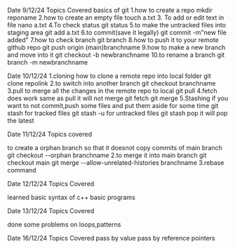 Date 9/12/24 
Topics Covered basics of git
 1.how to create a repo mkdir reponame
 2.how to create an empty file touch a.txt 
 3. To add or edit text in file nano a.txt 
4.To check status git status 
5.to make the untracked files into staging area git add a.txt 
6.to commit(save it legally) git commit -m"new file added" 
7.how to check branch git branch 
8.how to push it to your remote github repo git push origin (main)branchname 
9.how to make a new branch and move into it git checkout -b newbranchname
10.to rename a branch git branch -m newbranchname







Date 10/12/24 
1.cloning how to clone a remote repo into local folder git clone repolink
2.to switch into another branch git checkout branchname
3.pull to merge all the changes in the remote repo to local git pull 
4.fetch does work same as pull it will not merge git fetch git merge
5.Stashing if you want to not commit,push some files and put them aside for some time git stash for tracked files
git stash -u for untracked files git stash pop it will pop the latest




Date 11/12/24 Topics covered

to create a orphan branch so that it doesnot copy commits of main branch git checkout --orphan branchname 
2.to merge it into main branch git checkout main git merge --allow-unrelated-histories branchname
3.rebase command



Date 12/12/24 Topics Covered

learned basic syntax of c++ basic programs


Date 13/12/24 Topics Covered

done some problems on loops,patterns


Date 16/12/24 Topics Covered
pass by value
pass by reference
pointers
